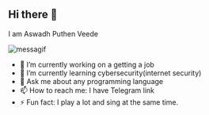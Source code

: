 ## Hi there 👋
I am Aswadh Puthen Veede

![messagif](https://github.com/user-attachments/assets/d4c978a4-9a57-4beb-a5e0-59a23f253b54)


- 🔭 I’m currently working on a getting a job
- 🌱 I’m currently learning cybersecurity(internet security)
- 💬 Ask me about any programming language
- 📫 How to reach me: I have Telegram link
- ⚡ Fun fact: I play a lot and sing at the same time.

